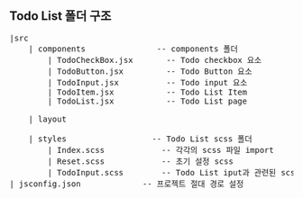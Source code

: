 ## Todo List 폴더 구조

<pre>
|src
	| components               -- components 폴더
		| TodoCheckBox.jsx       -- Todo checkbox 요소
		| TodoButton.jsx         -- Todo Button 요소
		| TodoInput.jsx          -- Todo input 요소
		| TodoItem.jsx           -- Todo List Item 
		| TodoList.jsx           -- Todo List page

	| layout

	| styles                  -- Todo List scss 폴더
		| Index.scss            -- 각각의 scss 파일 import
		| Reset.scss            -- 초기 설정 scss
		| TodoInput.scss        -- Todo List iput과 관련된 scss
| jsconfig.json             -- 프로젝트 절대 경로 설정
</pre>
